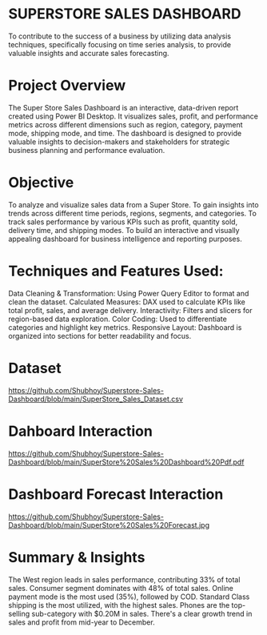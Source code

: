 # SUPERSTORE SALES DASHBOARD
To contribute to the success of a business by utilizing data analysis techniques, specifically focusing on time series analysis, to provide valuable insights and accurate sales forecasting.

# Project Overview
The Super Store Sales Dashboard is an interactive, data-driven report created using Power BI Desktop. It visualizes sales, profit, and performance metrics across different dimensions such as region, category, payment mode, shipping mode, and time. The dashboard is designed to provide valuable insights to decision-makers and stakeholders for strategic business planning and performance evaluation.

# Objective
To analyze and visualize sales data from a Super Store.
To gain insights into trends across different time periods, regions, segments, and categories.
To track sales performance by various KPIs such as profit, quantity sold, delivery time, and shipping modes.
To build an interactive and visually appealing dashboard for business intelligence and reporting purposes.

# Techniques and Features Used:
Data Cleaning & Transformation: Using Power Query Editor to format and clean the dataset.
Calculated Measures: DAX used to calculate KPIs like total profit, sales, and average delivery.
Interactivity: Filters and slicers for region-based data exploration.
Color Coding: Used to differentiate categories and highlight key metrics.
Responsive Layout: Dashboard is organized into sections for better readability and focus.

# Dataset
https://github.com/Shubhoy/Superstore-Sales-Dashboard/blob/main/SuperStore_Sales_Dataset.csv

# Dahboard Interaction
https://github.com/Shubhoy/Superstore-Sales-Dashboard/blob/main/SuperStore%20Sales%20Dashboard%20Pdf.pdf

# Dashboard Forecast Interaction
https://github.com/Shubhoy/Superstore-Sales-Dashboard/blob/main/SuperStore%20Sales%20Forecast.jpg

# Summary & Insights
The West region leads in sales performance, contributing 33% of total sales.
Consumer segment dominates with 48% of total sales.
Online payment mode is the most used (35%), followed by COD.
Standard Class shipping is the most utilized, with the highest sales.
Phones are the top-selling sub-category with $0.20M in sales.
There's a clear growth trend in sales and profit from mid-year to December.
